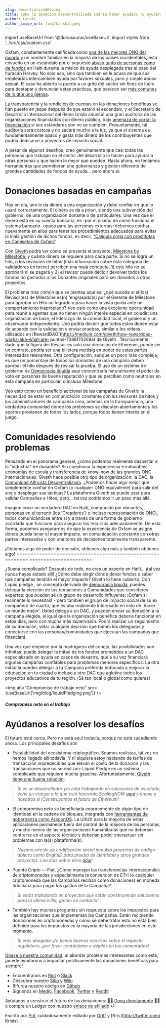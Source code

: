 ```yaml
---
slug: decentralizedGiving
title: Cómo la donación descentralizada podría haber ayudado (y ayudará) a aumentar la transparencia y evitar casos como el escándalo de Oxfam
author: Lanski
author_image_url: /img/Lanski.jpeg
---
```

import useBaseUrl from '@docusaurus/useBaseUrl'
import styles from '../src/css/custom.css'


Oxfam, constantemente calificada como [una de las mejores ONG del mundo](https://www.oxfam.org.uk/blogs/2012/01/oxfam-number-three-in-top-100-best-ngos) y un nombre familiar en la mayoría de los países occidentales, está envuelto en un escándalo por el supuesto [abuso tanto de personas como de fondos](http://nationalpost.com/news/world/a-full-on-caligula-orgy-oxfam-charity-accused-of-exploiting-haiti-disaster-victims-for-sex) en Haití durante la misión de ayuda desplegada tras el paso del huracán Harvey. No sólo eso, sino que también se le acusa de que sus empleados intercambien ayuda por favores sexuales, puro y simple abuso sexual. El caso ha abierto la puerta a un grito del sector sin fines de lucro para destapar y denunciar estas prácticas, que parecen ser [más comunes de lo que uno piensa](https://www.theguardian.com/global-development/audio/2018/feb/14/oxfam-allegations-are-tip-of-iceberg-sexual-harssment-and-aid-workers-podcast).

La transparencia y la rendición de cuentas en las donaciones benéficas se han puesto en jaque después de que estalló el escándalo, y el Secretario de Desarrollo Internacional del Reino Unido anunció una gran auditoría de las organizaciones financiadas con dinero público, bajo [amenaza de cortar la financiación](https://www.independent.co.uk/news/uk/home-news/oxfam-sexual-abuse-aid-workers-haiti-prostitutes-scandal-national-crime-agency-mordaunt-latest-a8211211.html) si sus estándares son no se cumplen. Presuntamente, tal auditoría será costosa y no sacará mucho a la luz, ya que el sistema es fundamentalmente opaco y gasta más dinero de los contribuyentes que podría dedicarse a proyectos de impacto social.

A pesar de algunos desafíos, creo genuinamente que casi todas las personas que trabajan en el sector del desarrollo lo hacen para ayudar a otras personas y que hacen lo mejor que pueden. Hasta ahora, no teníamos herramientas que permitieran una gobernanza y gestión diferente de grandes cantidades de fondos de ayuda… pero ahora sí.

Donaciones basadas en campañas
=====================

Hoy en día, uno le da dinero a una organización y debe confiar en que lo usará correctamente. El dinero se da a priori, siendo una subvención del gobierno, de una organización donante o de particulares. Una vez que el dinero está en su cuenta bancaria, es -por el diseño de cómo funciona el sistema bancario- opaco para las personas externas: debemos confiar nuevamente en ellos para tener los procedimientos adecuados para evitar la mala gestión de dichos fondos, es decir, [“Calígula orgía con prostitutas en Camisetas de Oxfam”](https://www.thetimes.co.uk/article/oxfam-in-haiti-it-was-like-a-caligula-orgy-with-prostitutes-in-oxfam-t-shirts-p32wlk0rp).

Con [Giveth](http://giveth.io/) podrá ver cómo se presenta el proyecto, [Milestone by Milestone](https://medium.com/giveth/what-is-the-future-of-dar-d50446b0a0e4), y cuánto dinero se requiere para cada parte. Si no se logra un hito, o los revisores de hitos (más información sobre esta categoría de validadores en breve) perciben una mala conducta, 1) este hito no se aprobará ni se pagará y 2) el revisor puede decidir devolver todos los fondos no gastados a los Donantes originales para ser donados a otros proyectos.

El problema más común que se plantea aquí es: ¿qué sucede si el(los) Revisor(es) de Milestone es(n) 'engrasado(s) por el Gerente de Milestone para aprobar un Hito no logrado o para hacer la vista gorda ante un comportamiento inapropiado? Veo esto como una excelente oportunidad para reunir a agentes que no tienen ningún interés especial en coludir: una organización de base, el liderazgo de la comunidad local, el gobierno y un observador independiente. Uno podría decidir que todos estos deben estar de acuerdo con la validación y enviar pruebas, similar a los videos utilizados en [RewardDAO](https://medium.com/giveth/how-rewarddao-works-aka-what-are- puntos-7388f70269a) de Giveth . Técnicamente, dado que la figura del Revisor es solo una dirección de Ethereum, puede ser un contrato, podría ser una billetera multisig en poder de estas partes interesadas relevantes. Otra configuración, aunque un poco más compleja, es que un porcentaje de todos los donantes de una campaña deben aprobar el hito después de revisar la prueba. El uso de un sistema de gobierno de [Democracia líquida](https://medium.com/giveth/liquid-democracy-what-that-bd3c63e8df52) aquí concentraría naturalmente el poder de voto en personas de buena reputación y que se perciban como neutrales en esta campaña en particular. o incluso Milestone.

Veo esto como un beneficio adicional de las campañas de Giveth: la necesidad de estar en comunicación constante con los revisores de hitos y los administradores de campañas crea, además de la transparencia, una verdadera comunidad donde los problemas se discuten abiertamente y los aportes provienen de todos los lados, porque todos tienen interés en el juego.

Comunidades resolviendo problemas
============================

Pensando en el panorama general, ¿cómo podemos realmente despertar a la "industria" de donantes? Sin cuestionar la experiencia e indudables economías de escala y transferencia de know-how de las grandes ONG internacionales, Giveth hace posible otro tipo de organización: la DAC, la [Comunidad Altruista Descentralizada](https://medium.com/giveth/giveth-introduces-decentralized-altruistic-communities-dacs-d1155a79bdc4). ¿Podemos hacer algo mejor que simplemente confiar en Oxfam (o cualquier ONG equivalente) para salir del aire y desplegar sus tácticas? La plataforma Giveth se puede usar para validar Campañas e Hitos, pero… tal vez podríamos ir un paso más allá.

Imagine crear un verdadero DAC en Haití, compuesto por donantes, personas en el terreno (los 'Creadores') e incluso representación de ONGI, todos comunicándose entre sí y a través de una forma de gobierno acordada que funcione para asegurar los recursos adecuadamente. De esta forma, podemos asegurarnos de que la experiencia de Oxfam se asigne donde pueda tener el mayor impacto, en comunicación constante con otras partes interesadas y con una toma de decisiones totalmente transparente.

¡Obtienes algo de poder de decisión, obtienes algo más y también obtienes algo!
================================================== ======== ======================

¿Suena complicado? Después de todo, no eres un experto en Haití… ¡tal vez nunca hayas estado allí! ¿Cómo debe elegir dónde donar fondos o saber qué campañas tendrán el mayor impacto? Giveth lo tiene cubierto. Con Liquid pledge , un concepto derivado de [democracia líquida](https://medium.com/giveth/liquid-democracy-what-that-bd3c63e8df52), puedes delegar la elección de tus donaciones a Comunidades que consideres expertas: que pueden sé un grupo de desarrollo influyente: ¡Oxfam si realmente lo necesitas! - pero también el grupo de impacto social de su ex compañero de cuarto, que estaba realmente interesado en esto de 'hacer un mundo mejor'. Usted delega a un DAC, y pueden enviar su donación a la campaña elegida, al igual que la organización benéfica debería funcionar en estos días, pero con mucha más supervisión. Podrá realizar un seguimiento de su donación, vetar cualquier decisión que tomen los delegados y conectarse con las personas/comunidades que ejecutan las campañas que financiará.

Una vez que empiece por la madriguera del conejo, las posibilidades son infinitas: puede delegar la mitad de los fondos prometidos a un DAC especializado en ayuda en casos de desastre, que a su vez financiará algunas campañas confiables para problemas menores específicos. La otra mitad la puedes delegar a tu Campaña preferida enfocada a mejorar la educación en tu ciudad o incluso a otro DAC que aglutine todos los proyectos educativos de tu región. ¡Sé tan local o global como quieras!

<img alt="Compromiso de trabajo neto" src={useBaseUrl('img/blog/liquidPledging.png')} />

##### Compromiso neto en el trabajo

Ayúdanos a resolver los desafíos
==================================

El futuro está cerca. Pero no está aquí todavía, porque no está sucediendo ahora. Los principales desafíos son

* Escalabilidad del ecosistema criptográfico. Seamos realistas, tal vez no hemos llegado allí todavía. Y ni siquiera estoy hablando de tarifas de transacción impredecibles que elevan el costo de la donación y las transacciones que no se realizan: Liquid Pledge es un sistema complicado que requiere mucha gasolina. Afortunadamente, [Giveth tiene una buena solución](https://medium.com/giveth/tackling-ethereum-scalability-issues-29bd700b5060).

> _Si es un desarrollador y/o está trabajando en soluciones de escalado, eche un vistazo a lo que está haciendo ScalingNOW_ [_aquí_](https://medium.com/giveth/scalingnow-bridge-chains-parity-8c359aca2b01) _y únase a nosotros si ¡Construyamos el futuro de Ethereum!_

* El compromiso neto se beneficiaría enormemente de algún tipo de identidad en la cadena de bloques, integrada con [herramientas de gobernanza como AragonOS](https://blog.aragon.one/annunciando-aragon-labs-a679693429ae). La UI/UX para la mayoría de estas aplicaciones permanece fuera del control de la mayoría de las personas, y mucho menos de las organizaciones humanitarias que no deberían centrarse en el aspecto técnico y deberían poder interactuar sin problemas con la(s) plataforma(s).

> _Nuestro círculo de codificación social impulsa proyectos de código abierto como BrightID para prueba de identidad y otros grandes proyectos. Lea más sobre ellos_ [_aquí_](https://steemit.com/blockchain4humanity/@giveth/what-is-the-social-coding-circle)_!_

* Puente Cripto — Fiat. ¿Cómo manejan las transferencias internacionales de criptomonedas y especialmente la conversión de ETH (o cualquier criptomoneda que las Campañas reciban como donaciones) en moneda fiduciaria para pagar los gastos 
de la Campaña?

> _Si estás trabajando en proyectos que están construyendo soluciones para la última milla, ¡ponte en contacto!_

* También hay muchas preguntas sin respuesta sobre los impuestos para las organizaciones que implementan las Campañas. Están recibiendo donaciones en criptomonedas y cómo se debe tratar esto no está bien definido para los impuestos en la mayoría de las jurisdicciones en este momento.

> _Si eres abogado y/o tienes buenos recursos sobre el aspecto regulatorio, ¡por favor contáctame o déjalos en los comentarios!_

[Únase a nuestra comunidad](http://join.giveth.io/): al abordar problemas interesantes como este, ¡puede ayudarnos a impactar positivamente las donaciones benéficas para siempre!

* Encuéntranos en [Riot](https://riot.im/app/#/group/+giveth:matrix.org) o [Slack](http://slack.giveth.io/)
* Descubra nuestro [Sitio](http://giveth.io/) y [Wiki](https://wiki.giveth.io/)
* Bifurca nuestro código en [Github](http://github.com/Giveth/)
* Síguenos en [Medio](http://medium.com/giveth/), [Facebook](https://www.facebook.com/givethio), [Twitter](http://twitter.com/givethio ) y [Reddit](https://www.reddit.com/r/giveth/)

Ayúdanos a construir el futuro de las donaciones: 🤲🏼 [Dona directamente](http://donate.giveth.io/) 🤲🏼 o compra un Ledger con nuestro [enlace de afiliado](https://www.ledgerwallet.com/products/ledger-nano-s?utm_source=&utm_medium=afiliado&utm_campaign=d663) ⏎

Escrito por [Pol,](https://steemit.com/@pol-lanski) cuidadosamente editado por [Griff](http://twitter.com/thegrifft) y [Kris](http://twitter.com/ Krisis)